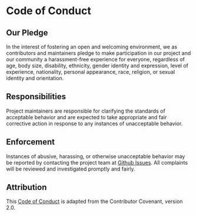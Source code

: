 # Code of Conduct

## Our Pledge

In the interest of fostering an open and welcoming environment, we as
contributors and maintainers pledge to make participation in our project and our
community a harassment-free experience for everyone, regardless of age, body
size, disability, ethnicity, gender identity and expression, level of
experience, nationality, personal appearance, race, religion, or sexual identity
and orientation.

## Responsibilities

Project maintainers are responsible for clarifying the standards of acceptable
behavior and are expected to take appropriate and fair corrective action in
response to any instances of unacceptable behavior.

## Enforcement

Instances of abusive, harassing, or otherwise unacceptable behavior may be
reported by contacting the project team at
[Github Issues](https://github.com/gvatsal60/Linux-Aliases/issues). All
complaints will be reviewed and investigated promptly and fairly.

## Attribution

This [Code of Conduct](https://www.contributor-covenant.org/version/2/0/code_of_conduct)
is adapted from the Contributor Covenant, version 2.0.
